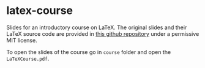 latex-course
============

Slides for an introductory course on LaTeX. The original slides and their LaTeX source
code are provided in [this github repository](https://github.com/jdleesmiller/latex-course) under a permissive MIT license.

To open the slides of the course go in `course` folder and open the `LaTeXCourse.pdf`.
